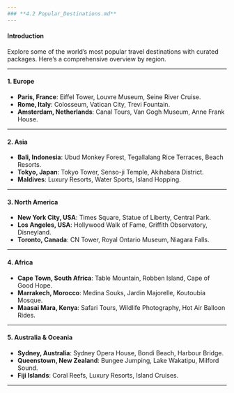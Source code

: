 ```yaml
---
### **4.2 Popular_Destinations.md**
---
```


#### **Introduction**

Explore some of the world’s most popular travel destinations with curated packages. Here’s a comprehensive overview by region.

---

#### **1. Europe**

- **Paris, France**: Eiffel Tower, Louvre Museum, Seine River Cruise.
- **Rome, Italy**: Colosseum, Vatican City, Trevi Fountain.
- **Amsterdam, Netherlands**: Canal Tours, Van Gogh Museum, Anne Frank House.

---

#### **2. Asia**

- **Bali, Indonesia**: Ubud Monkey Forest, Tegallalang Rice Terraces, Beach Resorts.
- **Tokyo, Japan**: Tokyo Tower, Senso-ji Temple, Akihabara District.
- **Maldives**: Luxury Resorts, Water Sports, Island Hopping.

---

#### **3. North America**

- **New York City, USA**: Times Square, Statue of Liberty, Central Park.
- **Los Angeles, USA**: Hollywood Walk of Fame, Griffith Observatory, Disneyland.
- **Toronto, Canada**: CN Tower, Royal Ontario Museum, Niagara Falls.

---

#### **4. Africa**

- **Cape Town, South Africa**: Table Mountain, Robben Island, Cape of Good Hope.
- **Marrakech, Morocco**: Medina Souks, Jardin Majorelle, Koutoubia Mosque.
- **Maasai Mara, Kenya**: Safari Tours, Wildlife Photography, Hot Air Balloon Rides.

---

#### **5. Australia & Oceania**

- **Sydney, Australia**: Sydney Opera House, Bondi Beach, Harbour Bridge.
- **Queenstown, New Zealand**: Bungee Jumping, Lake Wakatipu, Milford Sound.
- **Fiji Islands**: Coral Reefs, Luxury Resorts, Island Cruises.

---
